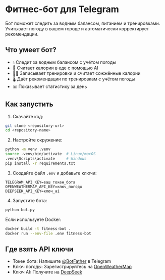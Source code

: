 # Фитнес-бот для Telegram

Бот поможет следить за водным балансом, питанием и тренировками. Учитывает погоду в вашем городе и автоматически корректирует рекомендации.

## Что умеет бот?

- 💧 Следит за водным балансом с учётом погоды
- 🍎 Считает калории в еде с помощью AI
- 🏃‍♂️ Записывает тренировки и считает сожжённые калории
- 🌡 Даёт рекомендации по тренировкам с учётом погоды
- 📊 Показывает статистику за день

## Как запустить

1. Скачайте код:
```bash
git clone <repository-url>
cd <repository-name>
```

2. Настройте окружение:
```bash
python -m venv .venv
source .venv/bin/activate  # Linux/macOS
.venv\Scripts\activate     # Windows
pip install -r requirements.txt
```

3. Создайте файл `.env` и добавьте ключи:
```
TELEGRAM_API_KEY=ваш_токен_бота
OPENWEATHERMAP_API_KEY=ключ_погоды
DEEPSEEK_API_KEY=ключ_ai
```

4. Запустите бота:
```bash
python bot.py
```

Если используете Docker:
```bash
docker build -t fitness-bot .
docker run --env-file .env fitness-bot
```

## Где взять API ключи

- Токен бота: Напишите [@BotFather](https://t.me/BotFather) в Telegram
- Ключ погоды: Зарегистрируйтесь на [OpenWeatherMap](https://openweathermap.org/api)
- Ключ AI: Получите на [DeepSeek](https://platform.deepseek.com) 